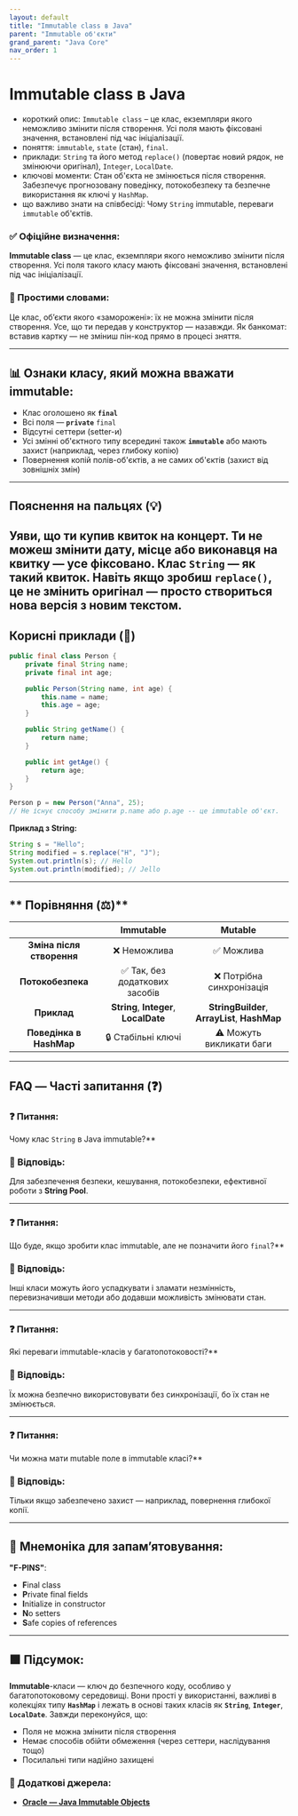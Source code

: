 ```yaml
---
layout: default
title: "Immutable class в Java"
parent: "Immutable об'єкти"
grand_parent: "Java Core"
nav_order: 1
---
```


# Immutable class в Java

*   короткий опис: `Immutable class` – це клас, екземпляри якого неможливо змінити після створення. Усі поля мають фіксовані значення, встановлені під час ініціалізації.
*   поняття: `immutable`, `state` (стан), `final`.
*   приклади: `String` та його метод `replace()` (повертає новий рядок, не змінюючи оригінал), `Integer`, `LocalDate`.
*   ключові моменти: Стан об'єкта не змінюється після створення. Забезпечує прогнозовану поведінку, потокобезпеку та безпечне використання як ключі у `HashMap`.
*   що важливо знати на співбесіді: Чому `String` immutable, переваги `immutable` об'єктів.
### **✅ Офіційне визначення:**

**Immutable class** — це клас, екземпляри якого неможливо змінити після створення. Усі поля такого класу мають фіксовані значення, встановлені під час ініціалізації.

### **🧠 Простими словами:**

Це клас, об’єкти якого «заморожені»: їх не можна змінити після створення. Усе, що ти передав у конструктор — назавжди. Як банкомат: вставив картку — не зміниш пін-код прямо в процесі зняття.


---

## **📊 Ознаки класу, який можна вважати immutable:**

* Клас оголошено як **`final`**
* Всі поля — **`private`** `final`
* Відсутні сеттери (setter-и)
* Усі змінні об'єктного типу всередині також **`immutable`** або мають захист (наприклад, через глибоку копію)
* Повернення копій полів-об'єктів, а не самих об'єктів (захист від зовнішніх змін)

---

## **Пояснення на пальцях (💡)**

Уяви, що ти купив квиток на концерт. Ти не можеш змінити дату, місце або виконавця на квитку — усе фіксовано. Клас **`String`** — як такий квиток. Навіть якщо зробиш **`replace()`**, це не змінить оригінал — просто створиться нова версія з новим текстом.
---

## **Корисні приклади (🧪)**

```java
public final class Person {
    private final String name;
    private final int age;

    public Person(String name, int age) {
        this.name = name;
        this.age = age;
    }

    public String getName() {
        return name;
    }

    public int getAge() {
        return age;
    }
}
```
```java
Person p = new Person("Anna", 25);
// Не існує способу змінити p.name або p.age -- це immutable об'єкт.
```
**Приклад з String:**

```java
String s = "Hello";
String modified = s.replace("H", "J");
System.out.println(s); // Hello
System.out.println(modified); // Jello
```
---

## ** Порівняння (⚖️)**

|  | Immutable | Mutable |
| :---: | :---: | :---: |
| **Зміна після створення** | ❌ Неможлива | ✅ Можлива |
| **Потокобезпека** | ✅ Так, без додаткових засобів | ❌ Потрібна синхронізація |
| **Приклад** | **String**, **Integer**, **LocalDate** | **StringBuilder**, **ArrayList**, **HashMap** |
| **Поведінка в HashMap** | 🔒 Стабільні ключі | ⚠️ Можуть викликати баги |

---

## **FAQ — Часті запитання (❓)**

### **❓ Питання:**

 Чому клас `String` в Java immutable?**

### **💬 Відповідь:**





Для забезпечення безпеки, кешування, потокобезпеки, ефективної роботи з **String Pool**.

---

### **❓ Питання:**

 Що буде, якщо зробити клас immutable, але не позначити його `final`?**

### **💬 Відповідь:**





Інші класи можуть його успадкувати і зламати незмінність, перевизначивши методи або додавши можливість змінювати стан.

---

### **❓ Питання:**

 Які переваги immutable-класів у багатопотоковості?**

### **💬 Відповідь:**





Їх можна безпечно використовувати без синхронізації, бо їх стан не змінюється.

---

### **❓ Питання:**

 Чи можна мати mutable поле в immutable класі?**

### **💬 Відповідь:**





Тільки якщо забезпечено захист — наприклад, повернення глибокої копії.

---

## **🧠 Мнемоніка для запам’ятовування:**

**"F-PINS"**:

* **F**inal class
* **P**rivate final fields
* **I**nitialize in constructor
* **N**o setters
* **S**afe copies of references

---

## **🟩 Підсумок:**

**Immutable**\-класи — ключ до безпечного коду, особливо у багатопотоковому середовищі. Вони прості у використанні, важливі в колекціях типу **`HashMap`** і лежать в основі таких класів як **`String`**, **`Integer`**, **`LocalDate`**. Завжди переконуйся, що:

* Поля не можна змінити після створення
* Немає способів обійти обмеження (через сеттери, наслідування тощо)
* Посилальні типи надійно захищені

### **🔗 Додаткові джерела:**

* [**Oracle — Java Immutable Objects**](https://docs.oracle.com/javase/tutorial/essential/concurrency/immutable.html)
